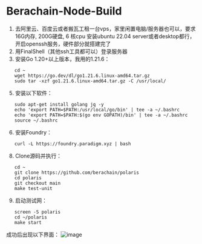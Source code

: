 # Berachain-Node-Build

1. 去阿里云、百度云或者搬瓦工租一台vps，家里闲置电脑/服务器也可以，要求16G内存, 200G硬盘, 6 核cpu
安装ubuntu 22.04 server或者desktop都行，开启openssh服务，硬件部分就搭建完了
2. 用FinalShell（其他ssh工具都可以）登录服务器
3. 安装Go 1.20+以上版本，我用的1.21.6：
```
   cd ~
   wget https://go.dev/dl/go1.21.6.linux-amd64.tar.gz
   sudo tar -xzf go1.21.6.linux-amd64.tar.gz -C /usr/local/
```
   
5. 安装以下软件：
```
   sudo apt-get install golang jq -y
   echo 'export PATH=$PATH:/usr/local/go/bin' | tee -a ~/.bashrc
   echo 'export PATH=$PATH:$(go env GOPATH)/bin' | tee -a ~/.bashrc
   source ~/.bashrc
```
   
6. 安装Foundry：
```
   curl -L https://foundry.paradigm.xyz | bash
```

8. Clone源码并执行：
```
   cd ~
   git clone https://github.com/berachain/polaris
   cd polaris
   git checkout main
   make test-unit
```
9. 启动测试网：
```
   screen -S polaris
   cd ~/polaris
   make start
```

成功后出现以下界面：
![image](https://github.com/tujj99/Berachain-Node-Build/assets/53027340/4ae8869b-225e-4ede-9750-a87b761d16a3)

